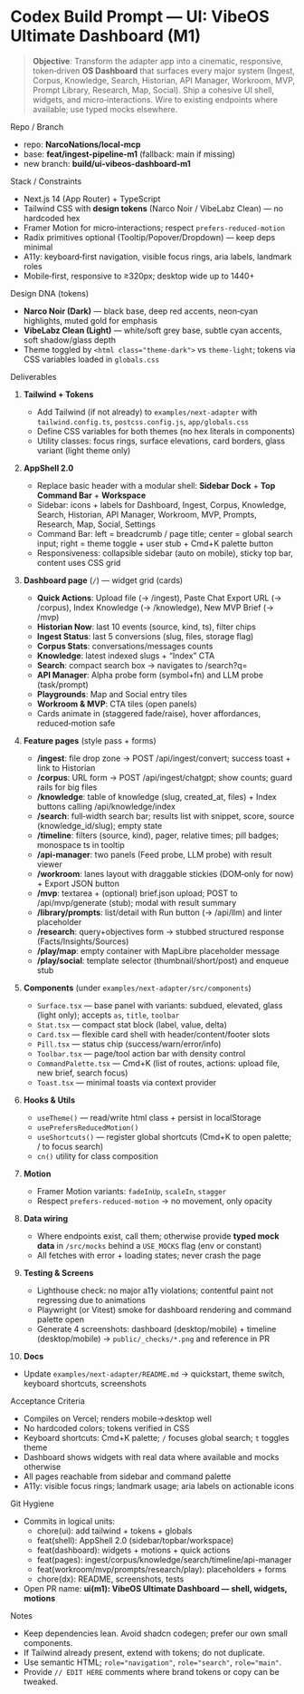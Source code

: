 # Codex Build Prompt — UI: VibeOS Ultimate Dashboard (M1)

> **Objective**: Transform the adapter app into a cinematic, responsive, token‑driven **OS Dashboard** that surfaces every major system (Ingest, Corpus, Knowledge, Search, Historian, API Manager, Workroom, MVP, Prompt Library, Research, Map, Social). Ship a cohesive UI shell, widgets, and micro‑interactions. Wire to existing endpoints where available; use typed mocks elsewhere.

Repo / Branch
- repo: **NarcoNations/local-mcp**
- base: **feat/ingest-pipeline-m1** (fallback: main if missing)
- new branch: **build/ui-vibeos-dashboard-m1**

Stack / Constraints
- Next.js 14 (App Router) + TypeScript
- Tailwind CSS with **design tokens** (Narco Noir / VibeLabz Clean) — no hardcoded hex
- Framer Motion for micro‑interactions; respect `prefers-reduced-motion`
- Radix primitives optional (Tooltip/Popover/Dropdown) — keep deps minimal
- A11y: keyboard‑first navigation, visible focus rings, aria labels, landmark roles
- Mobile‑first, responsive to ≥320px; desktop wide up to 1440+

Design DNA (tokens)
- **Narco Noir (Dark)** — black base, deep red accents, neon‑cyan highlights, muted gold for emphasis
- **VibeLabz Clean (Light)** — white/soft grey base, subtle cyan accents, soft shadow/glass depth
- Theme toggled by `<html class="theme-dark">` vs `theme-light`; tokens via CSS variables loaded in `globals.css`

Deliverables
1) **Tailwind + Tokens**
   - Add Tailwind (if not already) to `examples/next-adapter` with `tailwind.config.ts`, `postcss.config.js`, `app/globals.css`
   - Define CSS variables for both themes (no hex literals in components)
   - Utility classes: focus rings, surface elevations, card borders, glass variant (light theme only)

2) **AppShell 2.0**
   - Replace basic header with a modular shell: **Sidebar Dock** + **Top Command Bar** + **Workspace**
   - Sidebar: icons + labels for Dashboard, Ingest, Corpus, Knowledge, Search, Historian, API Manager, Workroom, MVP, Prompts, Research, Map, Social, Settings
   - Command Bar: left = breadcrumb / page title; center = global search input; right = theme toggle + user stub + Cmd+K palette button
   - Responsiveness: collapsible sidebar (auto on mobile), sticky top bar, content uses CSS grid

3) **Dashboard page** (`/`) — widget grid (cards)
   - **Quick Actions**: Upload file (→ /ingest), Paste Chat Export URL (→ /corpus), Index Knowledge (→ /knowledge), New MVP Brief (→ /mvp)
   - **Historian Now**: last 10 events (source, kind, ts), filter chips
   - **Ingest Status**: last 5 conversions (slug, files, storage flag)
   - **Corpus Stats**: conversations/messages counts
   - **Knowledge**: latest indexed slugs + “Index” CTA
   - **Search**: compact search box → navigates to /search?q=
   - **API Manager**: Alpha probe form (symbol+fn) and LLM probe (task/prompt)
   - **Playgrounds**: Map and Social entry tiles
   - **Workroom & MVP**: CTA tiles (open panels)
   - Cards animate in (staggered fade/raise), hover affordances, reduced‑motion safe

4) **Feature pages** (style pass + forms)
   - **/ingest**: file drop zone → POST /api/ingest/convert; success toast + link to Historian
   - **/corpus**: URL form → POST /api/ingest/chatgpt; show counts; guard rails for big files
   - **/knowledge**: table of knowledge (slug, created_at, files) + Index buttons calling /api/knowledge/index
   - **/search**: full‑width search bar; results list with snippet, score, source (knowledge_id/slug); empty state
   - **/timeline**: filters (source, kind), pager, relative times; pill badges; monospace ts in tooltip
   - **/api-manager**: two panels (Feed probe, LLM probe) with result viewer
   - **/workroom**: lanes layout with draggable stickies (DOM‑only for now) + Export JSON button
   - **/mvp**: textarea + (optional) brief.json upload; POST to /api/mvp/generate (stub); modal with result summary
   - **/library/prompts**: list/detail with Run button (→ /api/llm) and linter placeholder
   - **/research**: query+objectives form → stubbed structured response (Facts/Insights/Sources)
   - **/play/map**: empty container with MapLibre placeholder message
   - **/play/social**: template selector (thumbnail/short/post) and enqueue stub

5) **Components** (under `examples/next-adapter/src/components`)
   - `Surface.tsx` — base panel with variants: subdued, elevated, glass (light only); accepts `as`, `title`, `toolbar`
   - `Stat.tsx` — compact stat block (label, value, delta)
   - `Card.tsx` — flexible card shell with header/content/footer slots
   - `Pill.tsx` — status chip (success/warn/error/info)
   - `Toolbar.tsx` — page/tool action bar with density control
   - `CommandPalette.tsx` — Cmd+K (list of routes, actions: upload file, new brief, search focus)
   - `Toast.tsx` — minimal toasts via context provider

6) **Hooks & Utils**
   - `useTheme()` — read/write html class + persist in localStorage
   - `usePrefersReducedMotion()`
   - `useShortcuts()` — register global shortcuts (Cmd+K to open palette; / to focus search)
   - `cn()` utility for class composition

7) **Motion**
   - Framer Motion variants: `fadeInUp`, `scaleIn`, `stagger`
   - Respect `prefers-reduced-motion` → no movement, only opacity

8) **Data wiring**
   - Where endpoints exist, call them; otherwise provide **typed mock data** in `/src/mocks` behind a `USE_MOCKS` flag (env or constant)
   - All fetches with error + loading states; never crash the page

9) **Testing & Screens**
   - Lighthouse check: no major a11y violations; contentful paint not regressing due to animations
   - Playwright (or Vitest) smoke for dashboard rendering and command palette open
   - Generate 4 screenshots: dashboard (desktop/mobile) + timeline (desktop/mobile) → `public/_checks/*.png` and reference in PR

10) **Docs**
   - Update `examples/next-adapter/README.md` → quickstart, theme switch, keyboard shortcuts, screenshots

Acceptance Criteria
- Compiles on Vercel; renders mobile→desktop well
- No hardcoded colors; tokens verified in CSS
- Keyboard shortcuts: Cmd+K palette; `/` focuses global search; `t` toggles theme
- Dashboard shows widgets with real data where available and mocks otherwise
- All pages reachable from sidebar and command palette
- A11y: visible focus rings; landmark usage; aria labels on actionable icons

Git Hygiene
- Commits in logical units:
  - chore(ui): add tailwind + tokens + globals
  - feat(shell): AppShell 2.0 (sidebar/topbar/workspace)
  - feat(dashboard): widgets + motions + quick actions
  - feat(pages): ingest/corpus/knowledge/search/timeline/api-manager
  - feat(workroom/mvp/prompts/research/play): placeholders + forms
  - chore(dx): README, screenshots, tests
- Open PR name: **ui(m1): VibeOS Ultimate Dashboard — shell, widgets, motions**

Notes
- Keep dependencies lean. Avoid shadcn codegen; prefer our own small components.
- If Tailwind already present, extend with tokens; do not duplicate.
- Use semantic HTML; `role="navigation"`, `role="search"`, `role="main"`.
- Provide `// EDIT HERE` comments where brand tokens or copy can be tweaked.
